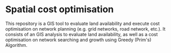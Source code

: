 # Spatial cost optimisation

This repository is a GIS tool to evaluate land availability and execute cost optimisation on network planning (e.g. grid networks, road network, etc.). It consists of an GIS analysis to evaluate land availability, as well as a cost optimisation on network searching and growth using Greedy (Prim's) Algorithm. 